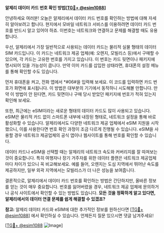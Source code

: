 **알제리 데이터 카드 번호 확인 방법[[TG💪+ @esim1088](https://t.me/s/esim1088)]**

안녕하세요 여러분! 오늘은 알제리에서 데이터 카드 번호를 확인하는 방법에 대해 자세히 알아보려고 합니다. 현지에서 모바일 네트워크 서비스를 이용하려면 데이터 카드 번호를 반드시 알고 있어야 하죠. 이번호는 네트워크와 연결하고 문제를 해결할 때도 유용합니다.

우선, 알제리에서 가장 일반적으로 사용되는 데이터 카드는 물리적 실물 형태의 데이터 SIM 카드입니다. 이 카드는 네트워크 제공 업체(예: 오렌지, 모빌리스 등)에서 구매할 수 있으며, 각 카드는 고유한 번호를 가지고 있습니다. 이 번호는 카드 뒷면이나 패키지에 명시되어 있을 가능성이 큽니다. 만약 이미 카드를 삽입한 상태라면, 휴대폰의 설정 메뉴를 통해 확인할 수도 있습니다.

먼저 휴대폰을 켜고, 전화 앱에서 *#06#을 입력해 보세요. 이 코드를 입력하면 카드 번호가 화면에 표시됩니다. 이 방법은 대부분의 기기에서 동작하니 시도해볼 만합니다. 만약 이 방법이 안 된다면, 카드 뒷면이나 구매 당시 받았던 패키지에 번호가 적혀 있는지 확인해 보세요.

또한, 최근에는 eSIM이라는 새로운 형태의 데이터 카드도 많이 사용되고 있습니다. eSIM은 물리적 카드 없이 스마트폰 내부에 내장된 형태로, 네트워크 설정을 통해 바로 활성화할 수 있습니다. 알제리에서도 다양한 네트워크 제공 업체에서 eSIM 지원을 시작했으니, 이를 사용한다면 번호 확인 과정이 조금 다르게 진행될 수 있습니다. eSIM을 사용할 경우 네트워크 제공업체의 공식 앱이나 웹사이트를 통해 번호를 확인할 수 있습니다.

데이터 카드나 eSIM을 선택할 때는 알제리의 네트워크 속도와 커버리지를 잘 따져보는 것이 중요합니다. 특히 여행자나 장기 거주자를 위한 데이터 플랜은 네트워크 제공업체마다 차이가 있으니 꼭 비교해보세요. 예를 들어, 오렌지는 도심 지역에서 뛰어난 속도를 제공하지만, 일부 외곽 지역에서는 모빌리스가 더 나은 성능을 보여줍니다.

결론적으로, 알제리에서 데이터 카드 번호를 확인하는 방법은 간단하지만, 올바른 정보를 얻는 것이 매우 중요합니다. 번호를 잃어버렸을 경우, 네트워크 제공 업체에 문의하거나 공식 사이트에서 확인할 수 있는 방법도 있습니다. **모든 것을 정확하게 알고 있다면, 알제리에서의 데이터 연결 문제를 쉽게 해결할 수 있겠죠?**

**참고:** 알제리 데이터 카드와 eSIM에 대한 추가적인 정보를 원하신다면 [[TG💪+ @esim1088](https://t.me/s/esim1088)] 에서 확인하실 수 있습니다. 언제든지 질문 있으시면 댓글 남겨주세요!

[[TG💪+ @esim1088](https://t.me/s/esim1088) ![Image](https://i.postimg.cc/Y0z9fWf4/image.png)]